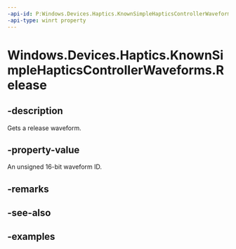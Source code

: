 ```yaml
---
-api-id: P:Windows.Devices.Haptics.KnownSimpleHapticsControllerWaveforms.Release
-api-type: winrt property
---
```


<!-- Property syntax.
public ushort Release { get; }
-->

# Windows.Devices.Haptics.KnownSimpleHapticsControllerWaveforms.Release

## -description
Gets a release waveform.

## -property-value
An unsigned 16-bit waveform ID.  

## -remarks

## -see-also

## -examples

